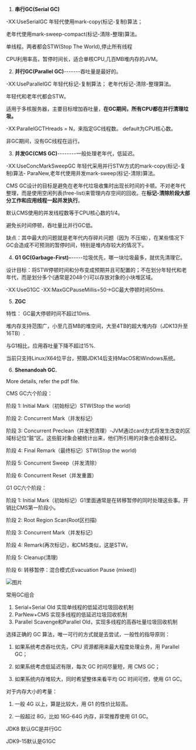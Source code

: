 1. **串行GC(Serial GC)**

-XX:UseSerialGC       年轻代使用mark-copy(标记-复制)算法；

老年代使用mark-sweep-compact(标记-清除-整理)算法。

单线程。两者都会STW(Stop The World),停止所有线程

CPU利用率高，暂停时间长，适合单核CPU,几百MB堆内存的JVM。

2. **并行GC(Parallel GC)**-------吞吐量是最好的。

-XX:UseParallelGC    年轻代标记-复制算法； 老年代标记-清除-整理算法。

年轻代和老年代都会STW。

适用于多核服务器，主要目标增加吞吐量，**在GC期间，所有CPU都在并行清理垃圾。**

-XX:ParallelGCTHreads = N，来指定GC线程数。 default为CPU核心数。

非GC期间，没有GC线程在运行。

3. **并发GC(CMS GC)**--------一般处理老年代，低延迟。

-XX:UseConcMarkSweepGC    年轻代采用并行STW方式的mark-copy(标记-复制)算法-       ParaNew,老年代使用并发mark-sweep(标记-清除)算法。

CMS GC设计的目标是避免在老年代垃圾收集时出现长时间的卡顿。不对老年代整理，而是使用空闲列表(free-list)来管理内存空间的回收。在**标记-清除阶段大部分工作和应用线程一起并发执行**。

默认CMS使用的并发线程数等于CPU核心数的1/4。

避免长时间停顿，吞吐量比并行GC低。

缺点：其中最大的问题就是老年代内存碎片问题（因为 不压缩），在某些情况下GC会造成不可预测的暂停时间，特别是堆内存较大的情况下。

4. **G1 GC(Garbage-First)-**-----垃圾优先，哪一块垃圾最多，就优先清理它。

设计目标：将STW停顿时间和分布变成预期并且可配置的；不在划分年轻代和老年代，而是划分多个(通常是2048个)可以存放对象的小块堆区域。

-XX:UseG1GC   -XX:MaxGCPauseMillis=50->GC最大停顿时间50ms.

5. **ZGC**

特性： GC最大停顿时间不超过10ms.

堆内存支持范围广，小至几百MB的堆空间，大至4TB的超大堆内存（JDK13升至16TB）.

与G1相比，应用吞吐量下降不超过15%.

当前只支持Linux/X64位平台，预期JDK14后支持MacOS和Windows系统。

6. **Shenandoah GC.**

More details, refer the pdf file.


CMS GC六个阶段：

阶段 1: Initial Mark（初始标记）STW(Stop the world)

阶段 2: Concurrent Mark（并发标记）

阶段 3: Concurrent Preclean（并发预清理）-JVM通过card方式将发生改变的区域标记位“脏”区。这些脏对象会被统计出来，他们所引用的对象也会被标记。

阶段 4: Final Remark（最终标记）STW(Stop the world)

阶段 5: Concurrent Sweep（并发清除）

阶段 6: Concurrent Reset（并发重置）

G1 GC六个阶段：

阶段 1: Initial Mark（初始标记）G1里面通常是在转移暂停的同时处理这些事。开销比CMS第一阶段小。

阶段 2: Root Region Scan(Root区扫描)

阶段 3: Concurrent Mark（并发标记）

阶段 4: Remark(再次标记)，和CMS类似，这是STW。

阶段 5: Cleanup(清理)

阶段 6: 转移暂停：混合模式(Evacuation Pause (mixed))

![图片](https://uploader.shimo.im/f/Jt7UoYnS7ENrY5Fq.jpg!thumbnail?fileGuid=jhhDj6Ch9DChG8C9)

常用GC组合

1. Serial+Serial Old 实现单线程的低延迟垃圾回收机制
2. ParNew+CMS 实现多线程的低延迟垃圾回收机制
3. Parallel Scavenge和Parallel Old，实现多线程的高吞吐量垃圾回收机制

选择正确的 GC 算法，唯一可行的方式就是去尝试，一般性的指导原则：

1. 如果系统考虑吞吐优先，CPU 资源都用来最大程度处理业务，用 Parallel GC；

2. 如果系统考虑低延迟有限，每次 GC 时间尽量短，用 CMS GC；

3. 如果系统内存堆较大，同时希望整体来看平均 GC 时间可控，使用 G1 GC。

对于内存大小的考量：

1. 一般 4G 以上，算是比较大，用 G1 的性价比较高。

2. 一般超过 8G，比如 16G-64G 内存，非常推荐使用 G1 GC。


JDK8 默认GC是并行GC

JDK9-15默认是G1GC



